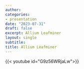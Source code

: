 ```yaml
---
author: 
categories:
- presentation
date: "2023-07-31"
draft: false
excerpt: Allium Leafminer 
layout: single
subtitle: 
title: Allium Leafminer
---
```


{{< youtube id="G9z56WRjaLw">}}
